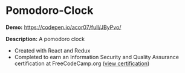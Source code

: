 # Pomodoro-Clock
**Demo:**  https://codepen.io/acor07/full/JByPvo/

**Description:** A pomodoro clock
* Created with React and Redux
* Completed to earn an Information Security and Quality Assurance certification at FreeCodeCamp.org ([view certification](https://www.freecodecamp.org/certification/fcca50f642d-7c7c-48e9-805b-e0457529b232/information-security-and-quality-assurance))

